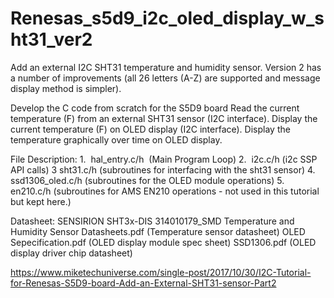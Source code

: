 # Renesas_s5d9_i2c_oled_display_w_sht31_ver2
Add an external I2C SHT31 temperature and humidity sensor.   Version 2 has a number of improvements (all 26 letters (A-Z)  are supported and message display method is simpler).

Develop the C code from scratch for the S5D9 board
Read the current temperature (F) from an external SHT31 sensor (I2C interface).
Display the current temperature (F) on OLED display (I2C interface).
Display the temperature graphically over time on OLED display.

File Description:
1.  hal_entry.c/h  (Main Program Loop)
2.  i2c.c/h (i2c SSP API calls)
3   sht31.c/h (subroutines for interfacing with the sht31 sensor)
4.  ssd1306_oled.c/h (subroutines for the OLED module operations)
5.  en210.c/h (subroutines for AMS EN210 operations - not used in this tutorial but kept here.)

Datasheet:
SENSIRION SHT3x-DIS 314010179_SMD Temperature and Humidity Sensor Datasheets.pdf (Temperature sensor datasheet)
OLED Sepecification.pdf (OLED display module spec sheet)
SSD1306.pdf (OLED display driver chip datasheet)

https://www.miketechuniverse.com/single-post/2017/10/30/I2C-Tutorial-for-Renesas-S5D9-board-Add-an-External-SHT31-sensor-Part2
